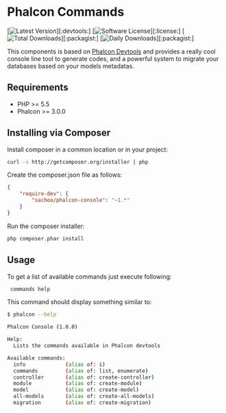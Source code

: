 # Phalcon Commands

[![Latest Version](https://img.shields.io/packagist/v/sachoo/phalcon-console.svg?style=flat-square)][:devtools:]
[![Software License](https://img.shields.io/badge/license-BSD--3-brightgreen.svg?style=flat-square)][:license:]
[![Total Downloads](https://img.shields.io/packagist/dt/sachoo/phalcon-console.svg?style=flat-square)][:packagist:]
[![Daily Downloads](https://img.shields.io/packagist/dd/sachoo/phalcon-console.svg?style=flat-square)][:packagist:]

This components is based on [Phalcon Devtools](https://github.com/phalcon/phalcon-devtools) and provides a really cool console 
line tool to generate codes, and a powerful system to migrate your databases based on your models metadatas.

## Requirements

* PHP >= 5.5
* Phalcon >= 3.0.0

## Installing via Composer

Install composer in a common location or in your project:

```bash
curl -s http://getcomposer.org/installer | php
```

Create the composer.json file as follows:

```json
{
    "require-dev": {
        "sachoo/phalcon-console": "~1.*"
    }
}
```

Run the composer installer:

```bash
php composer.phar install
```

## Usage

To get a list of available commands just execute following:

```bash
 commands help
```

This command should display something similar to:

```sh
$ phalcon --help

Phalcon Console (1.0.0)

Help:
  Lists the commands available in Phalcon devtools

Available commands:
  info             (alias of: i)
  commands         (alias of: list, enumerate)
  controller       (alias of: create-controller)
  module           (alias of: create-module)
  model            (alias of: create-model)
  all-models       (alias of: create-all-models)
  migration        (alias of: create-migration)
```
